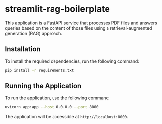 # streamlit-rag-boilerplate

This application is a FastAPI service that processes PDF files and answers queries based on the content of those files using a retrieval-augmented generation (RAG) approach.

## Installation

To install the required dependencies, run the following command:

```bash
pip install -r requirements.txt
```

## Running the Application

To run the application, use the following command:

```bash
uvicorn app:app --host 0.0.0.0 --port 8000
```

The application will be accessible at `http://localhost:8000`.

